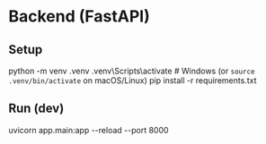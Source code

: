 # Backend (FastAPI)

## Setup
python -m venv .venv
.venv\Scripts\activate   # Windows (or `source .venv/bin/activate` on macOS/Linux)
pip install -r requirements.txt

## Run (dev)
uvicorn app.main:app --reload --port 8000



